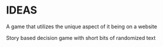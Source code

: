 # IDEAS

A game that utilizes the unique aspect of it being on a website

Story based decision game with short bits of randomized text